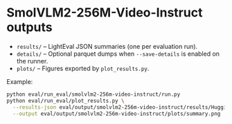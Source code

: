 # SmolVLM2-256M-Video-Instruct outputs

- `results/` – LightEval JSON summaries (one per evaluation run).
- `details/` – Optional parquet dumps when `--save-details` is enabled on the runner.
- `plots/` – Figures exported by `plot_results.py`.

Example:

```bash
python eval/run_eval/smolvlm2-256m-video-instruct/run.py
python eval/run_eval/plot_results.py \
  --results-json eval/output/smolvlm2-256m-video-instruct/results/HuggingFaceTB/SmolVLM2-256M-Video-Instruct/results_20250101T000000.json \
  --output eval/output/smolvlm2-256m-video-instruct/plots/summary.png
```
